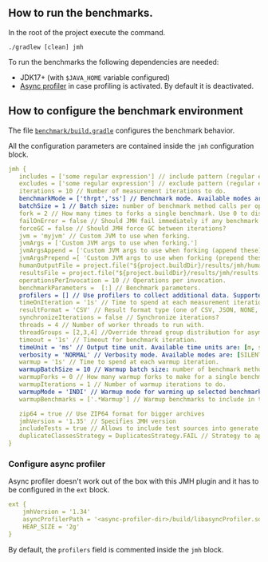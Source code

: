## How to run the benchmarks.

In the root of the project execute the command. 

`./gradlew [clean] jmh`

To run the benchmarks the following dependencies are needed:

- JDK17+ (with `$JAVA_HOME` variable configured)
- [Async profiler](https://github.com/jvm-profiling-tools/async-profiler) in case profiling is activated. By default it is deactivated.

## How to configure the benchmark environment

The file [`benchmark/build.gradle`](benchmark/build.gradle) configures the benchmark behavior.

All the configuration parameters are contained inside the `jmh` configuration block.

```yaml
jmh {
   includes = ['some regular expression'] // include pattern (regular expression) for benchmarks to be executed
   excludes = ['some regular expression'] // exclude pattern (regular expression) for benchmarks to be executed
   iterations = 10 // Number of measurement iterations to do.
   benchmarkMode = ['thrpt','ss'] // Benchmark mode. Available modes are: [Throughput/thrpt, AverageTime/avgt, SampleTime/sample, SingleShotTime/ss, All/all]
   batchSize = 1 // Batch size: number of benchmark method calls per operation. (some benchmark modes can ignore this setting)
   fork = 2 // How many times to forks a single benchmark. Use 0 to disable forking altogether
   failOnError = false // Should JMH fail immediately if any benchmark had experienced the unrecoverable error?
   forceGC = false // Should JMH force GC between iterations?
   jvm = 'myjvm' // Custom JVM to use when forking.
   jvmArgs = ['Custom JVM args to use when forking.']
   jvmArgsAppend = ['Custom JVM args to use when forking (append these)']
   jvmArgsPrepend =[ 'Custom JVM args to use when forking (prepend these)']
   humanOutputFile = project.file("${project.buildDir}/results/jmh/human.txt") // human-readable output file
   resultsFile = project.file("${project.buildDir}/results/jmh/results.txt") // results file
   operationsPerInvocation = 10 // Operations per invocation.
   benchmarkParameters =  [:] // Benchmark parameters.
   profilers = [] // Use profilers to collect additional data. Supported profilers: [cl, comp, gc, stack, perf, perfnorm, perfasm, xperf, xperfasm, hs_cl, hs_comp, hs_gc, hs_rt, hs_thr, async]
   timeOnIteration = '1s' // Time to spend at each measurement iteration.
   resultFormat = 'CSV' // Result format type (one of CSV, JSON, NONE, SCSV, TEXT)
   synchronizeIterations = false // Synchronize iterations?
   threads = 4 // Number of worker threads to run with.
   threadGroups = [2,3,4] //Override thread group distribution for asymmetric benchmarks.
   timeout = '1s' // Timeout for benchmark iteration.
   timeUnit = 'ms' // Output time unit. Available time units are: [m, s, ms, us, ns].
   verbosity = 'NORMAL' // Verbosity mode. Available modes are: [SILENT, NORMAL, EXTRA]
   warmup = '1s' // Time to spend at each warmup iteration.
   warmupBatchSize = 10 // Warmup batch size: number of benchmark method calls per operation.
   warmupForks = 0 // How many warmup forks to make for a single benchmark. 0 to disable warmup forks.
   warmupIterations = 1 // Number of warmup iterations to do.
   warmupMode = 'INDI' // Warmup mode for warming up selected benchmarks. Warmup modes are: [INDI, BULK, BULK_INDI].
   warmupBenchmarks = ['.*Warmup'] // Warmup benchmarks to include in the run in addition to already selected. JMH will not measure these benchmarks, but only use them for the warmup.

   zip64 = true // Use ZIP64 format for bigger archives
   jmhVersion = '1.35' // Specifies JMH version
   includeTests = true // Allows to include test sources into generate JMH jar, i.e. use it when benchmarks depend on the test classes.
   duplicateClassesStrategy = DuplicatesStrategy.FAIL // Strategy to apply when encountring duplicate classes during creation of the fat jar (i.e. while executing jmhJar task)
}
```

### Configure async profiler

Async profiler doesn't work out of the box with this JMH plugin and it has to be configured in the `ext` block.

```yaml
ext {
    jmhVersion = '1.34'
    asyncProfilerPath = '<async-profiler-dir>/build/libasyncProfiler.so'
    HEAP_SIZE = '2g'
}
```

By default, the `profilers` field is commented inside the `jmh` block.